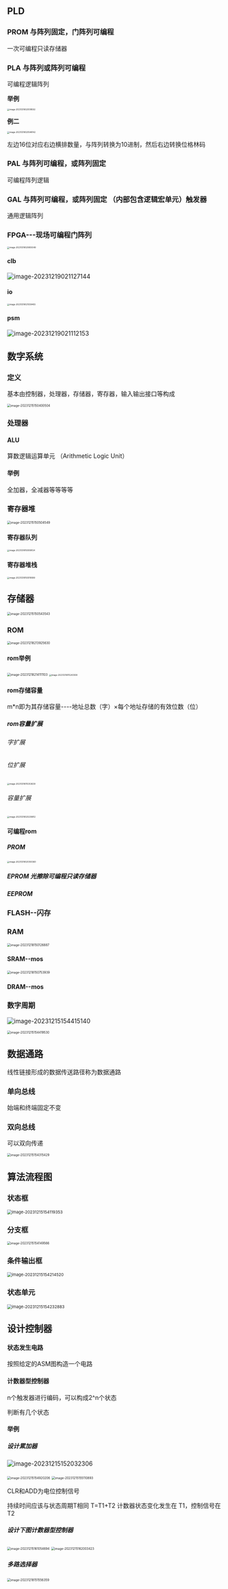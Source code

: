 ## PLD

### PROM   与阵列固定，门阵列可编程

一次可编程只读存储器

### PLA		与阵列或阵列可编程

可编程逻辑阵列

**举例**

<img src="C:\Users\Tayhirro\AppData\Roaming\Typora\typora-user-images\image-20231219020518592.png" alt="image-20231219020518592" style="zoom:33%;" />

**例二**

<img src="C:\Users\Tayhirro\AppData\Roaming\Typora\typora-user-images\image-20231219020548142.png" alt="image-20231219020548142" style="zoom:33%;" />

左边16位对应右边横排数量，与阵列转换为10进制，然后右边转换位格林码



### PAL	与阵列可编程，或阵列固定 

可编程阵列逻辑

### GAL  	与阵列可编程，或阵列固定 （内部包含逻辑宏单元）触发器

通用逻辑阵列

### FPGA---现场可编程门阵列

<img src="C:\Users\Tayhirro\AppData\Roaming\Typora\typora-user-images\image-20231219020855049.png" alt="image-20231219020855049" style="zoom:33%;" />



#### clb

![image-20231219021127144](C:\Users\Tayhirro\AppData\Roaming\Typora\typora-user-images\image-20231219021127144.png)

#### io

<img src="C:\Users\Tayhirro\AppData\Roaming\Typora\typora-user-images\image-20231219021039493.png" alt="image-20231219021039493" style="zoom:33%;" />

#### psm

![image-20231219021112153](C:\Users\Tayhirro\AppData\Roaming\Typora\typora-user-images\image-20231219021112153.png)



## 数字系统

### 定义

基本由控制器，处理器，存储器，寄存器，输入输出接口等构成

<img src="C:\Users\Tayhirro\AppData\Roaming\Typora\typora-user-images\image-20231215150400504.png" alt="image-20231215150400504" style="zoom:50%;" />

### 处理器

#### ALU

算数逻辑运算单元 （Arithmetic Logic Unit）

#### 举例

全加器，全减器等等等等







### 寄存器堆

<img src="C:\Users\Tayhirro\AppData\Roaming\Typora\typora-user-images\image-20231215150504549.png" alt="image-20231215150504549" style="zoom:50%;" />

#### 寄存器队列

<img src="C:\Users\Tayhirro\AppData\Roaming\Typora\typora-user-images\image-20231218150008124.png" alt="image-20231218150008124" style="zoom:33%;" />

#### 寄存器堆栈

<img src="C:\Users\Tayhirro\AppData\Roaming\Typora\typora-user-images\image-20231218150019089.png" alt="image-20231218150019089" style="zoom: 33%;" />



## 存储器

<img src="C:\Users\Tayhirro\AppData\Roaming\Typora\typora-user-images\image-20231215150543543.png" alt="image-20231215150543543" style="zoom:50%;" />

### ROM

<img src="C:\Users\Tayhirro\AppData\Roaming\Typora\typora-user-images\image-20231218213925630.png" alt="image-20231218213925630" style="zoom:50%;" />



#### rom举例

<img src="C:\Users\Tayhirro\AppData\Roaming\Typora\typora-user-images\image-20231218214111103.png" alt="image-20231218214111103" style="zoom: 50%;" />

<img src="C:\Users\Tayhirro\AppData\Roaming\Typora\typora-user-images\image-20231219015243508.png" alt="image-20231219015243508" style="zoom:33%;" />

#### rom存储容量

m*n即为其存储容量----地址总数（字）×每个地址存储的有效位数（位） 

##### rom容量扩展

###### 字扩展    



###### 位扩展

<img src="C:\Users\Tayhirro\AppData\Roaming\Typora\typora-user-images\image-20231219015353639.png" alt="image-20231219015353639" style="zoom:33%;" />

###### 容量扩展

<img src="C:\Users\Tayhirro\AppData\Roaming\Typora\typora-user-images\image-20231219020239812.png" alt="image-20231219020239812" style="zoom:33%;" />

#### 可编程rom

##### PROM

<img src="C:\Users\Tayhirro\AppData\Roaming\Typora\typora-user-images\image-20231219020350360.png" alt="image-20231219020350360" style="zoom:33%;" />





##### EPROM 光擦除可编程只读存储器

##### EEPROM	

### FLASH--闪存

### RAM



<img src="C:\Users\Tayhirro\AppData\Roaming\Typora\typora-user-images\image-20231218150126887.png" alt="image-20231218150126887" style="zoom:50%;" />



#### SRAM--mos





<img src="C:\Users\Tayhirro\AppData\Roaming\Typora\typora-user-images\image-20231218150753939.png" alt="image-20231218150753939" style="zoom:50%;" />

#### DRAM--mos















### 

















### 数字周期

![image-20231215154415140](C:\Users\Tayhirro\AppData\Roaming\Typora\typora-user-images\image-20231215154415140.png)

<img src="C:\Users\Tayhirro\AppData\Roaming\Typora\typora-user-images\image-20231215154419530.png" alt="image-20231215154419530" style="zoom:50%;" />

## 数据通路

线性链接形成的数据传送路径称为数据通路

### 单向总线   

始端和终端固定不变

### 双向总线	

可以双向传递

<img src="C:\Users\Tayhirro\AppData\Roaming\Typora\typora-user-images\image-20231215154315429.png" alt="image-20231215154315429" style="zoom:50%;" />













## 算法流程图

### 状态框

<img src="C:\Users\Tayhirro\AppData\Roaming\Typora\typora-user-images\image-20231215154119353.png" alt="image-20231215154119353" style="zoom:67%;" />



### 分支框

<img src="C:\Users\Tayhirro\AppData\Roaming\Typora\typora-user-images\image-20231215154149566.png" alt="image-20231215154149566" style="zoom:50%;" />

### 条件输出框

<img src="C:\Users\Tayhirro\AppData\Roaming\Typora\typora-user-images\image-20231215154214520.png" alt="image-20231215154214520" style="zoom:67%;" />



### 状态单元

<img src="C:\Users\Tayhirro\AppData\Roaming\Typora\typora-user-images\image-20231215154232883.png" alt="image-20231215154232883" style="zoom:67%;" />







## 设计控制器



#### 状态发生电路

按照给定的ASM图构造一个电路

#### 计数器型控制器

n个触发器进行编码，可以构成2^n个状态

判断有几个状态



#### 举例



##### 设计累加器

![image-20231215152032306](C:\Users\Tayhirro\AppData\Roaming\Typora\typora-user-images\image-20231215152032306.png)



<img src="C:\Users\Tayhirro\AppData\Roaming\Typora\typora-user-images\image-20231215154920206.png" alt="image-20231215154920206" style="zoom:50%;" />

<img src="C:\Users\Tayhirro\AppData\Roaming\Typora\typora-user-images\image-20231215155110893.png" alt="image-20231215155110893" style="zoom:50%;" />

CLR和ADD为电位控制信号  

持续时间应该与状态周期T相同  T=T1+T2   计数器状态变化发生在	T1，控制信号在T2



##### 设计下图计数器型控制器

<img src="C:\Users\Tayhirro\AppData\Roaming\Typora\typora-user-images\image-20231215161054694.png" alt="image-20231215161054694" style="zoom:50%;" />

<img src="C:\Users\Tayhirro\AppData\Roaming\Typora\typora-user-images\image-20231215162003423.png" alt="image-20231215162003423" style="zoom:50%;" />







##### 多路选择器

<img src="C:\Users\Tayhirro\AppData\Roaming\Typora\typora-user-images\image-20231218151556359.png" alt="image-20231218151556359" style="zoom:50%;" />

